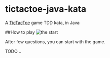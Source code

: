 # tictactoe-java-kata
A [TicTacToe](http://en.wikipedia.org/wiki/Tic-tac-toe) game TDD kata, in Java

##How to play
![the start](http://i60.tinypic.com/vo5wur.png)

After few questions, you can start with the game.

TODO ..

